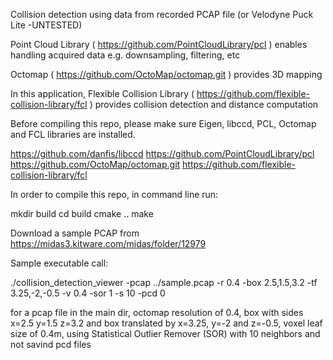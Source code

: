 Collision detection using data from recorded PCAP file (or Velodyne Puck Lite -UNTESTED)

Point Cloud Library ( https://github.com/PointCloudLibrary/pcl ) enables handling acquired data e.g. downsampling, filtering, etc

Octomap ( https://github.com/OctoMap/octomap.git ) provides 3D mapping

In this application, Flexible Collision Library ( https://github.com/flexible-collision-library/fcl ) provides collision detection and distance computation

Before compiling this repo, please make sure Eigen, libccd, PCL, Octomap and FCL libraries are installed. 

https://github.com/danfis/libccd
https://github.com/PointCloudLibrary/pcl
https://github.com/OctoMap/octomap.git
https://github.com/flexible-collision-library/fcl

In order to compile this repo, in command line run:

mkdir build
cd build
cmake ..
make

Download a sample PCAP from https://midas3.kitware.com/midas/folder/12979 

Sample executable call:

./collision_detection_viewer -pcap ../sample.pcap -r 0.4 -box 2.5,1.5,3.2 -tf 3.25,-2,-0.5 -v 0.4 -sor 1 -s 10 -pcd 0

for a pcap file in the main dir, octomap resolution of 0.4, box with sides x=2.5 y=1.5 z=3.2 and box translated by x=3.25, y=-2 and z=-0.5, voxel leaf size of 0.4m, using Statistical Outlier Remover (SOR) with 10 neighbors and not savind pcd files